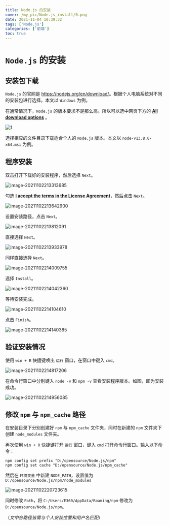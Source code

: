 ```yaml
---
title: Node.js 的安装
cover: /my_pic/Node.js_install/0.png
date: 2021-11-04 10:39:32
tags: ['Node.js']
categories: ['前端']
toc: true
---
```


# `Node.js` 的安装

## 安装包下载

`Node.js` 的官网是 <https://nodejs.org/en/download/>。根据个人电脑系统对不同的安装包进行选择。本文以 `Windows` 为例。

在通常情况下，`Node.js` 的版本要求不是那么高。所以可以选中网页下方的 <u>**All download options**</u> 。

![1](/my_pic/Node.js_install/1.png)

选择相应的文件目录下载适合个人的 `Node.js` 版本。本文以 `node-v13.8.0-x64.msi` 为例。

## 程序安装

双击打开下载好的安装程序，然后选择 `Next`。

![image-20211102213313685](/my_pic/Node.js_install/2.png)

勾选 <u>**I accept the terms in the License Agreement**</u>，然后点击 `Next`。

![image-20211102213642900](/my_pic/Node.js_install/3.png)

设置安装路径，点击 `Next`。

![image-20211102213812091](/my_pic/Node.js_install/4.png)

直接选择 `Next`。

![image-20211102213933978](/my_pic/Node.js_install/5.png)

同样直接选择 `Next`。

![image-20211102214009755](/my_pic/Node.js_install/6.png)

选择 `Install`。

![image-20211102214042360](/my_pic/Node.js_install/7.png)

等待安装完成。

![image-20211102214104610](/my_pic/Node.js_install/8.png)

点击 `Finish`。

![image-20211102214140385](/my_pic/Node.js_install/9.png)

## 验证安装情况

使用 `win + R` 快捷键唤出 `运行` 窗口，在窗口中键入 `cmd`。

![image-20211102214817206](/my_pic/Node.js_install/10.png)

在命令行窗口中分别键入 `node -v` 和 `npm -v` 查看安装程序版本。如图，即为安装成功。

![image-20211102214956085](/my_pic/Node.js_install/11.png)

## 修改 `npm` 与 `npm_cache` 路径

在安装目录下分别创建好 `npm` 与 `npm_cache` 文件夹，同时在新建的 `npm` 文件夹下创建 `node_modules` 文件夹。

再次使用 `win + R` 快捷键打开 `运行` 窗口，键入 `cmd` 打开命令行窗口。输入以下命令：

```shell
npm config set prefix "D:/opensource/Node.js/npm"
npm config set cache "D:/opensource/Node.js/npm_cache"
```

然后在 `环境变量` 中新建 `NODE_PATH`，设置值为 `D:/opensource/Node.js/npm/node_modules`

![image-20211102220723615](/my_pic/Node.js_install/12.png)

同时修改 `Path`，将 `C:/Users/E360/AppData/Roaming/npm` 修改为 `D:/opensource/Node.js/npm`。

（*文中各路径皆需与个人安装位置和用户名匹配*）

